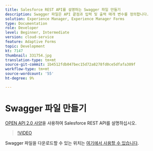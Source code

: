```yaml
---
title: Salesforce REST API를 설명하는 Swagger 파일 만들기
description: Swagger 파일은 API 끝점과 입력 및 출력 매개 변수를 정의합니다.
solution: Experience Manager, Experience Manager Forms
type: Documentation
role: Developer
level: Beginner, Intermediate
version: cloud-service
feature: Adaptive Forms
topic: Development
kt: 7147
thumbnail: 331754.jpg
translation-type: tm+mt
source-git-commit: 1b4512fdb047bec15d72a8278fd0ce5dfafa309f
workflow-type: tm+mt
source-wordcount: '55'
ht-degree: 9%

---
```



# Swagger 파일 만들기

[OPEN API 2.0 사양](https://swagger.io/docs/specification/2-0/basic-structure/)을 사용하여 Salesforce REST API를 설명하십시오.

>[!VIDEO](https://video.tv.adobe.com/v/331754?quality=12&learn=on)

Swagger 파일을 다운로드할 수 있는 위치는 [여기에서 사용할 수 있습니다](assets/sfdc-rest-swagger.zip).
